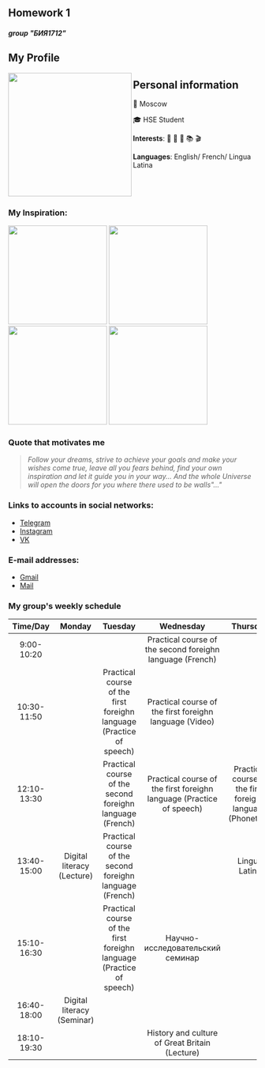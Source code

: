 ## Homework 1
####  _group "БИЯ1712"_

## My Profile 
<img src="https://pp.userapi.com/c637725/v637725238/41f6d/Mcc4RwIDMxc.jpg" width="250" height="250" align="left"/> 

## **Personal information**

:milky_way: Moscow

:mortar_board: HSE Student

**Interests**: :musical_note: :musical_keyboard: :basketball: :books: :clapper:

**Languages**: English/ French/ Lingua Latina 

<br clear="all"/> 

### My Inspiration:
<img src="https://pp.userapi.com/c841030/v841030913/55ee4/7ctHybpbAxY.jpg" width="200" height="200" />             <img src="https://pp.userapi.com/c834301/v834301156/41a5e/uPowXJlQMes.jpg" width="200" height="200" />             <img src="https://pp.userapi.com/c840025/v840025156/1d3be/7C6qm1nLc48.jpg" width="200" height="200" />             <img src="https://pp.userapi.com/c639429/v639429962/61026/bxv1aUL0dHU.jpg" width="200" height="200" />

### **Quote that motivates me**
>*Follow your dreams, strive to achieve your goals and make your wishes come true, leave all you fears behind, find your own inspiration and let it guide you in your way... And the whole Universe will open the doors for you where there used to be walls"..."*

### Links to accounts in social networks:
* [Telegram](https://t.me/annushc)
* [Instagram](https://www.instagram.com/annushc/)
* [VK](https://vk.com/annushc)
### E-mail addresses:
* [Gmail](mailto:annushc@gmail.ru)
* [Mail](mailto:annushc@mail.ru)

### My group's weekly schedule

Time/Day|Monday|Tuesday|Wednesday|Thursday|Friday|Saturday
:---:|:---:|:---:|:---:|:---:|:---:|:---:|
|9:00-10:20|||Practical course of the second foreighn language (French)
10:30-11:50||Practical course of the first foreighn language (Practice of speech)|Practical course of the first foreighn language (Video)||Practical course of the first foreighn language (Grammar)|
12:10-13:30||Practical course of the second foreighn language (French)|Practical course of the first foreighn language (Practice of speech)|Practical course of the first foreighn language (Phonetics)|Practical course of the first foreighn language (Grammar)|
13:40-15:00|Digital literacy (Lecture)|Practical course of the second foreighn language (French)||Lingua Latina||
15:10-16:30||Practical course of the first foreighn language (Practice of speech)|Научно-исследовательский семинар||History and culture of Great Britain (Seminar)|
16:40-18:00|Digital literacy (Seminar)||||
18:10-19:30|||History and culture of Great Britain (Lecture)|||


